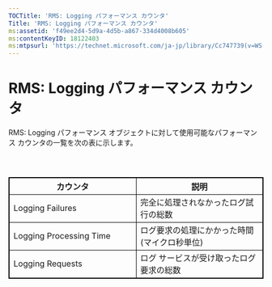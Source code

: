 ```yaml
---
TOCTitle: 'RMS: Logging パフォーマンス カウンタ'
Title: 'RMS: Logging パフォーマンス カウンタ'
ms:assetid: 'f49ee2d4-5d9a-4d5b-a867-334d4008b605'
ms:contentKeyID: 18122403
ms:mtpsurl: 'https://technet.microsoft.com/ja-jp/library/Cc747739(v=WS.10)'
---
```


RMS: Logging パフォーマンス カウンタ
====================================

RMS: Logging パフォーマンス オブジェクトに対して使用可能なパフォーマンス カウンタの一覧を次の表に示します。

###  

 
<table style="border:1px solid black;">
<colgroup>
<col width="50%" />
<col width="50%" />
</colgroup>
<thead>
<tr class="header">
<th style="border:1px solid black;" >カウンタ</th>
<th style="border:1px solid black;" >説明</th>
</tr>
</thead>
<tbody>
<tr class="odd">
<td style="border:1px solid black;">Logging Failures</td>
<td style="border:1px solid black;">完全に処理されなかったログ試行の総数</td>
</tr>
<tr class="even">
<td style="border:1px solid black;">Logging Processing Time</td>
<td style="border:1px solid black;">ログ要求の処理にかかった時間 (マイクロ秒単位)</td>
</tr>
<tr class="odd">
<td style="border:1px solid black;">Logging Requests</td>
<td style="border:1px solid black;">ログ サービスが受け取ったログ要求の総数</td>
</tr>
</tbody>
</table>

